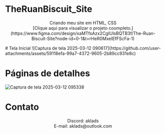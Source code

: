 # TheRuanBiscuit_Site
<p align="center"> 
<!-- Titulo -->
Criando meu site em HTML, CSS
<br>[Clique aqui para visualizar o projeto coompleto.](https://www.figma.com/design/xaMTfsAzx2CgIUlsBQTB3f/The-Ruan-Biscuit-Site?node-id=0-1&t=rHeR0MxeIEfFScFa-1)
</p>
# Tela Inicial
![Captura de tela 2025-03-12 090617](https://github.com/user-attachments/assets/59118efa-99a7-4372-9605-2b89cc931e8c)

# Páginas de detalhes
![Captura de tela 2025-03-12 095338](https://github.com/user-attachments/assets/7037ca47-583e-4ce0-8970-26a3e4479b27)

# Contato
<p align="center">
Discord: aklads
<br>E-mail: aklads@outlook.com
</p>
